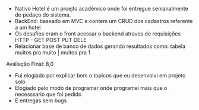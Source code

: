 - Nativo Hotel é um proejto acadêmico onde foi entregue semanalmente de pedaço do sistema.
- BackEnd: baseado em MVC e contem um CRUD dos cadastros referente a um hotel
- Os desafios eram o front acessar o backend atraves de requisições HTTP - GET POST PUT DELE
- Relacionar base de banco de dados gerando resultados como: tabela muitos pra muito | muitos pra 1

Avaliação Final: 8,0
- Fui elogiado por explicar bem o topicos que eu desenvolvi em projeto solo
- Elogiado pelo modo de programar onde programei mais que o necesssario que foi pedido
- E entregas sem bugs

